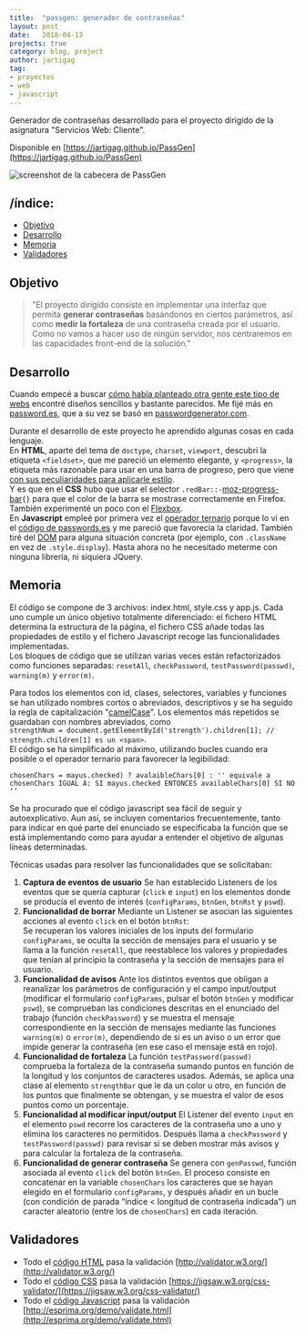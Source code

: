```yaml
---
title:  "passgen: generador de contraseñas"
layout: post
date:   2018-04-13
projects: true
category: blog, project
author: jartigag
tag:
- proyectos
- web
- javascript
---
```


Generador de contraseñas desarrollado para el proyecto dirigido de la asignatura "Servicios Web: Cliente".

Disponible en [https://jartigag.github.io/PassGen](https://jartigag.github.io/PassGen)

![screenshot de la cabecera de PassGen]({{site.baseurl}}/assets/images/posts/sc-passgen.png)

## /índice:
- [Objetivo](#objetivo)
- [Desarrollo](#desarrollo)
- [Memoria](#memoria)
- [Validadores](#validadores)

## Objetivo

> "El proyecto dirigido consiste en implementar una interfaz que permita **generar contraseñas** 
> basándonos en ciertos parámetros, así como **medir la fortaleza** de una contraseña
> creada por el usuario. Como no vamos a hacer uso de ningún servidor, 
> nos centraremos en las capacidades front-end de la solución."

## Desarrollo

Cuando empecé a buscar [cómo había planteado otra gente este tipo de webs](https://duckduckgo.com/?q=password+generator&ia=answer) encontré diseños sencillos y bastante parecidos. Me fijé más en [password.es](https://password.es/), que a su vez se basó en [passwordgenerator.com](http://www.freepasswordgenerator.com/).

Durante el desarrollo de este proyecto he aprendido algunas cosas en cada lenguaje.  
En **HTML**, aparte del tema de `doctype`, `charset`, `viewport`, descubrí la etiqueta `<fieldset>`, que me pareció un elemento elegante, y `<progress>`, la etiqueta más razonable para usar en una barra de progreso, pero que viene [con sus peculiaridades para aplicarle estilo](https://css-tricks.com/html5-progress-element/).  
Y es que en el **CSS** hubo que usar el selector `.redBar::-`[moz-progress-bar](https://developer.mozilla.org/en-US/docs/Web/CSS/::-moz-progress-bar)`{}` para que el color de la barra se mostrase correctamente en Firefox. También experimenté un poco con el [Flexbox](https://www.w3schools.com/csS/css3_flexbox.asp).  
En **Javascript** empleé por primera vez el [operador ternario](https://es.wikipedia.org/wiki/Operador_ternario) porque lo vi en el [código de passwords.es](https://password.es/en/js/script.js) y me pareció que favorecía la claridad. También tiré del [DOM](https://www.w3schools.com/js/js_htmldom.asp) para alguna situación concreta (por ejemplo, con `.className` en vez de `.style.display`). Hasta ahora no he necesitado meterme con ninguna librería, ni siquiera JQuery.

## Memoria

El código se compone de 3 archivos: index.html, style.css y app.js. Cada uno cumple un único objetivo totalmente diferenciado: el fichero HTML determina la estructura de la página, el fichero CSS añade todas las propiedades de estilo y el fichero Javascript recoge las funcionalidades implementadas.  
Los bloques de código que se utilizan varias veces están refactorizados como funciones separadas:
`resetAll`, `checkPassword`, `testPassword(passwd)`, `warning(m)` y `error(m)`.

Para todos los elementos con id, clases, selectores, variables y funciones se han utilizado nombres cortos o abreviados, descriptivos y se ha seguido la regla de capitalización "[camelCase](https://es.wikipedia.org/wiki/CamelCase)". Los elementos más repetidos se guardaban con nombres abreviados, como  
`strengthNum = document.getElementById('strength').children[1]; // strength.children[1] es un <span>`.  
El código se ha simplificado al máximo, utilizando bucles cuando era posible o el operador ternario para favorecer la legibilidad:  
```
chosenChars = mayus.checked) ? avalaibleChars[0] : '' equivale a
chosenChars IGUAL A: SI mayus.checked ENTONCES availableChars[0] SI NO ‘’
```
Se ha procurado que el código javascript sea fácil de seguir y autoexplicativo. Aun así, se incluyen comentarios frecuentemente, tanto para indicar en qué parte del enunciado se especificaba la función que se está implementando como para ayudar a entender el objetivo de algunas líneas determinadas.

Técnicas usadas para resolver las funcionalidades que se solicitaban:
1. **Captura de eventos de usuario**
Se han establecido Listeners de los eventos que se quería capturar (`click` e `input`) en los elementos donde se producía el evento de interés (`configParams`, `btnGen`, `btnRst` y `pswd`).
2. **Funcionalidad de borrar**
Mediante un Listener se asocian las siguientes acciones al evento `click` en el botón `btnRst`:  
Se recuperan los valores iniciales de los inputs del formulario `configParams`, se oculta la sección de mensajes para el usuario y se llama a la función `resetAll`, que reestablece los valores y propiedades que tenían al principio la contraseña y la sección de mensajes para el usuario.
3. **Funcionalidad de avisos**
Ante los distintos eventos que obligan a reanalizar los parámetros de configuración y el campo input/output (modificar el formulario `configParams`, pulsar el botón `btnGen` y modificar `pswd`), se comprueban las condiciones descritas en el enunciado del trabajo (función `checkPassword`) y se muestra el mensaje correspondiente en la sección de mensajes mediante las funciones `warning(m)` o `error(m)`, dependiendo de si es un aviso o un error que impide generar la contraseña (en ese caso el mensaje está en rojo).
4. **Funcionalidad de fortaleza**
La función `testPassword(passwd)` comprueba la fortaleza de la contraseña sumando puntos en función de la longitud y los conjuntos de caracteres usados. Además, se aplica una clase al elemento `strengthBar` que le da un color u otro, en función de los puntos que finalmente se obtengan, y se muestra el valor de esos puntos como un porcentaje.
5. **Funcionalidad al modificar input/output**
El Listener del evento `input` en el elemento `pswd` recorre los caracteres de la contraseña uno a uno y elimina los caracteres no permitidos. Después llama a `checkPassword` y `testPassword(passwd)` para revisar si se deben mostrar más avisos y para calcular la fortaleza de la contraseña.
6. **Funcionalidad de generar contraseña**
Se genera con `genPasswd`, función asociada al evento `click` del botón `btnGen`. El proceso consiste en concatenar en la variable `chosenChars` los caracteres que se hayan elegido en el formulario `configParams`, y después añadir en un bucle (con condición de parada “índice < longitud de contraseña indicada”) un caracter aleatorio (entre los de `chosenChars`) en cada iteración.

## Validadores

- Todo el [código HTML](https://github.com/jartigag/PassGen/blob/master/index.html) pasa la validación [http://validator.w3.org/](http://validator.w3.org/)
- Todo el [código CSS](https://github.com/jartigag/PassGen/blob/master/assets/style.css) pasa la validación [https://jigsaw.w3.org/css-validator/](https://jigsaw.w3.org/css-validator/)
- Todo el [código Javascript](https://github.com/jartigag/PassGen/blob/master/assets/app.js) pasa la validación [http://esprima.org/demo/validate.html](http://esprima.org/demo/validate.html)
